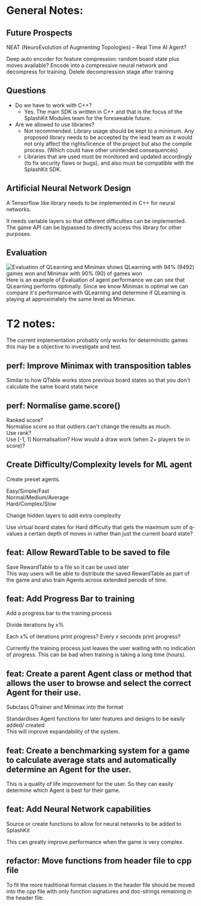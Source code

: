 # General Notes:

## Future Prospects

NEAT (NeuroEvolution of Augmenting Topologies) – Real Time AI Agent?

Deep auto encoder for feature compression: random board state plus moves available? Encode into a
compressive neural network and decompress for training. Delete decompression stage after training

## Questions

- Do we have to work with C++?
  - Yes. The main SDK is written in C++ and that is the focus of the SplashKit Modules team for the
    foreseeable future.
- Are we allowed to use libraries?
  - Not recommended. Library usage should be kept to a minimum. Any proposed library needs to be
    accepted by the lead team as it would not only affect the rights/licence of the project but also
    the compile process. (Which could have other unintended consequences)
  - Libraries that are used must be monitored and updated accordingly (to fix security flaws or
    bugs), and also must be compatible with the SplashKit SDK.

## Artificial Neural Network Design

A Tensorflow like library needs to be implemented in C++ for neural networks.

It needs variable layers so that different difficulties can be implemented.  
The game API can be bypassed to directly access this library for other purposes.

## Evaluation

![Evaluation of QLearning and Minimax shows QLearning with 94% (9492) games won and Minimax with 90% (90) of games won](https://i.imgur.com/8caHmdY.png)  
Here is an example of Evaluation of agent performance we can see that QLearning performs optimally.
Since we know Minimax is optimal we can compare it's performance with QLearning and determine if
QLearning is playing at approximately the same level as Minimax.

# T2 notes:

The current implementation probably only works for deterministic games this may be a objective to
investigate and test.

## perf: Improve Minimax with transposition tables

Similar to how QTable works store previous board states so that you don't calculate the same board
state twice

## perf: Normalise game.score()

Ranked score?  
Normalise score so that outliers can't change the results as much.  
Use rank?  
Use [-1, 1] Normalisation? How would a draw work (when 2+ players tie in score)?

## Create Difficulty/Complexity levels for ML agent

Create preset agents.

Easy/Simple/Fast  
Normal/Medium/Average  
Hard/Complex/Slow

Change hidden layers to add extra complexity

Use virtual board states for Hard difficulty that gets the maximum sum of q-values a certain depth
of moves in rather than just the current board state?

## feat: Allow RewardTable to be saved to file

Save RewardTable to a file so it can be used later  
This way users will be able to distribute the saved RewardTable as part of the game and also train
Agents across extended periods of time.

## feat: Add Progress Bar to training

Add a progress bar to the training process

Divide iterations by x%

Each x% of iterations print progress? Every x seconds print progress?

Currently the training process just leaves the user waiting with no indication of progress. This can
be bad when training is taking a long time (hours).

## feat: Create a parent Agent class or method that allows the user to browse and select the correct Agent for their use.

Subclass QTrainer and Minimax into the format

Standardises Agent functions for later features and designs to be easily added/ created  
This will improve expandability of the system.

## feat: Create a benchmarking system for a game to calculate average stats and automatically determine an Agent for the user.

This is a quality of life improvement for the user. So they can easily determine which Agent is best
for their game.

## feat: Add Neural Network capabilities

Source or create functions to allow for neural networks to be added to SplashKit

This can greatly improve performance when the game is very complex.

## refactor: Move functions from header file to cpp file

To fit the more traditional format classes in the header file should be moved into the cpp file with
only function signatures and doc-strings remaining in the header file.
